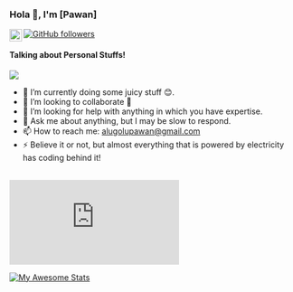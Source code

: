 ### Hola 👋, I'm [Pawan]

<a href="https://www.linkedin.com/in/apawan/">
  <img align="left" alt="Pawan's LinkedIn" width="22px" src="https://cdn-icons-png.flaticon.com/512/174/174857.png" />
</a>

[![GitHub followers](https://img.shields.io/github/followers/c01d43am.svg?style=social&label=Follow)](https://github.com/c01d43am?tab=followers)

#### Talking about Personal Stuffs!

<img src='https://user-images.githubusercontent.com/57133330/188281408-c67df9ee-fd1f-4b37-833b-f02848f1ce02.gif' align='middle'>

- 🔭 I’m currently doing some juicy stuff 😊.
- 👯 I’m looking to collaborate 🤘
- 🤔 I’m looking for help with anything in which you have expertise.
- 💬 Ask me about anything, but I may be slow to respond.
- 📫 How to reach me: alugolupawan@gmail.com
- ⚡ Believe it or not, but almost everything that is powered by electricity has coding behind it!

</br>
<iframe src="https://tryhackme.com/api/v2/badges/public-profile?userPublicId=883476" style='border:none;'></iframe>

[![My Awesome Stats](https://awesome-github-stats.azurewebsites.net/user-stats/c01d43am?cardType=octocat&theme=dark&preferLogin=true)](https://git.io/awesome-stats-card)
